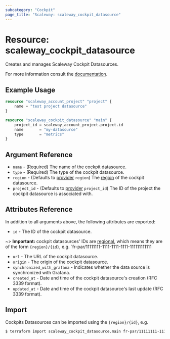 ```yaml
---
subcategory: "Cockpit"
page_title: "Scaleway: scaleway_cockpit_datasource"
---
```


# Resource: scaleway_cockpit_datasource

Creates and manages Scaleway Cockpit Datasources.

For more information consult the [documentation](https://www.scaleway.com/en/docs/observability/cockpit/concepts/#data-sources).

## Example Usage

```terraform
resource "scaleway_account_project" "project" {
    name = "test project datasource"
}

resource "scaleway_cockpit_datasource" "main" {
    project_id = scaleway_account_project.project.id
    name       = "my-datasource"
    type       = "metrics"
}
```

## Argument Reference

- `name` - (Required) The name of the cockpit datasource.
- `type` - (Required) The type of the cockpit datasource.
- `region` - (Defaults to [provider](../index.md#region) `region`) The [region](../guides/regions_and_zones.md#regions) of the cockpit datasource.
- `project_id` - (Defaults to [provider](../index.md#project_id) `project_id`) The ID of the project the cockpit datasource is associated with.

## Attributes Reference

In addition to all arguments above, the following attributes are exported:

- `id` - The ID of the cockpit datasource.

~> **Important:** cockpit datasources' IDs are [regional](../guides/regions_and_zones.md#resource-ids), which means they are of the form `{region}/{id}`, e.g. `fr-par/11111111-1111-1111-1111-111111111111

- `url` - The URL of the cockpit datasource.
- `origin` - The origin of the cockpit datasource.
- `synchronized_with_grafana` - Indicates whether the data source is synchronized with Grafana.
- `created_at` - Date and time of the cockpit datasource's creation (RFC 3339 format).
- `updated_at` - Date and time of the cockpit datasource's last update (RFC 3339 format).

## Import

Cockpits Datasources can be imported using the `{region}/{id}`, e.g.

```bash
$ terraform import scaleway_cockpit_datasource.main fr-par/11111111-1111-1111-1111-111111111111
```
